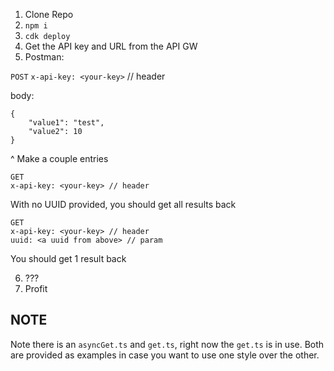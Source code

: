 1. Clone Repo
2. `npm i`
3. `cdk deploy`
4. Get the API key and URL from the API GW
5. Postman:

`POST`
`x-api-key: <your-key>` // header

body:

```
{
    "value1": "test",
    "value2": 10
}
```

^ Make a couple entries

```
GET
x-api-key: <your-key> // header
```

With no UUID provided, you should get all results back

```
GET
x-api-key: <your-key> // header
uuid: <a uuid from above> // param
```

You should get 1 result back

6. ???
7. Profit

## NOTE

Note there is an `asyncGet.ts` and `get.ts`, right now the `get.ts` is in use. Both are provided as examples in case you want to use one style over the other.
